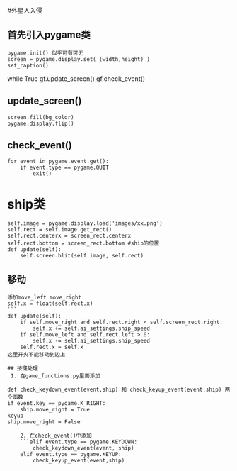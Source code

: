 #外星人入侵

## 首先引入pygame类
    pygame.init() 似乎可有可无
    screen = pygame.display.set( (width,height) )
    set_caption()

while True
    gf.update_screen()
    gf.check_event()

## update_screen()
    screen.fill(bg_color)
    pygame.display.flip()

## check_event()
    for event in pygame.event.get():
        if event.type == pygame.QUIT
            exit()

# ship类
    self.image = pygame.display.load('images/xx.png')
    self.rect = self.image.get_rect()
    self.rect.centerx = screen_rect.centerx
    self.rect.bottom = screen_rect.bottom #ship的位置
    def update(self):
        self.screen.blit(self.image, self.rect)

## 移动
    添加move_left move_right
    self.x = float(self.rect.x)
    ```
    def update(self):
        if self.move_right and self.rect.right < self.screen_rect.right:
            self.x += self.ai_settings.ship_speed
        if self.move_left and self.rect.left > 0:
            self.x -= self.ai_settings.ship_speed
        self.rect.x = self.x
    这里开火不能移动到边上
  ```
## 按键处理
   1. 在game_functions.py里面添加
```
    def check_keydown_event(event,ship) 和 check_keyup_event(event,ship) 两个函数
    if event.key == pygame.K_RIGHT:
        ship.move_right = True
    keyup
    ship.move_right = False

```
    2. 在check_event()中添加
    ```elif event.type == pygame.KEYDOWN:
        check_keydown_event(event, ship)
    elif event.type == pygame.KEYUP:
        check_keyup_event(event,ship)
  ```